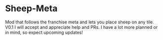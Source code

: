 # Sheep-Meta
Mod that follows the franchise meta and lets you place sheep on any tile.
V0.1
I will accept and appreciate help and PRs.
I have a lot more planned or in mind, so expect upcoming updates!

